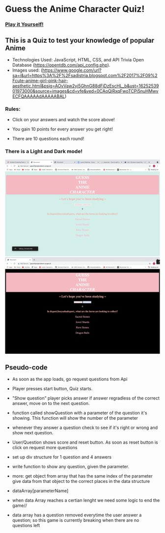 # Guess the Anime Character Quiz!

  ### [Play it Yourself!](http://gaunit1projectalexm.surge.sh/)

## This is a Quiz to test your knowledge of popular Anime

* Technologies Used: JavaScript, HTML, CSS, and API Trivia Open Database (https://opentdb.com/api_config.php).
* Images used: (https://www.google.com/url?sa=i&url=https%3A%2F%2Fsadistria.blogspot.com%2F2017%2F09%2Fcute-anime-girl-pink-hair-aesthetic.html&psig=AOvVaw2yj5GhnG88dFiDzEscHL_b&ust=1625253901973000&source=images&cd=vfe&ved=0CAoQjRxqFwoTCPi5nuHMwvECFQAAAAAdAAAAABAL)

### Rules: 
- Click on your answers and watch the score above!
  
- You gain 10 points for every answer you get right!

- There are 10 questions each round!

### There is a Light and Dark mode!

![alt text](assets/Gameimages.png)
![DarkMode](assets/DarkMode.png)

## Pseudo-code
*  As soon as the app loads, go request questions from Api
* Player presses start button, Quiz starts.
* "Show question" player picks answer if answer regradless of the correct answer, move on to the next question. 
* function called showQuestion with a parameter of the question it's showing. This function will show the number of the parameter
*  whenever they answer a question check to see if it's right or wrong and show next question.

* User/Question shows score and reset button. As soon as reset button is click on request more questions

* set up div structure for 1 question and 4 answers
* write function to show any question, given the parameter.
* more: get object from array that has the same index of the parameter give data from that object to the correct places in the data structure
* dataArray[parameterName] 
* when data Array reaches a certian lenght we need some logic to end the game// 
* data array has a question removed everytime the user answer a question; so this game is currently breaking when there are no questions left

